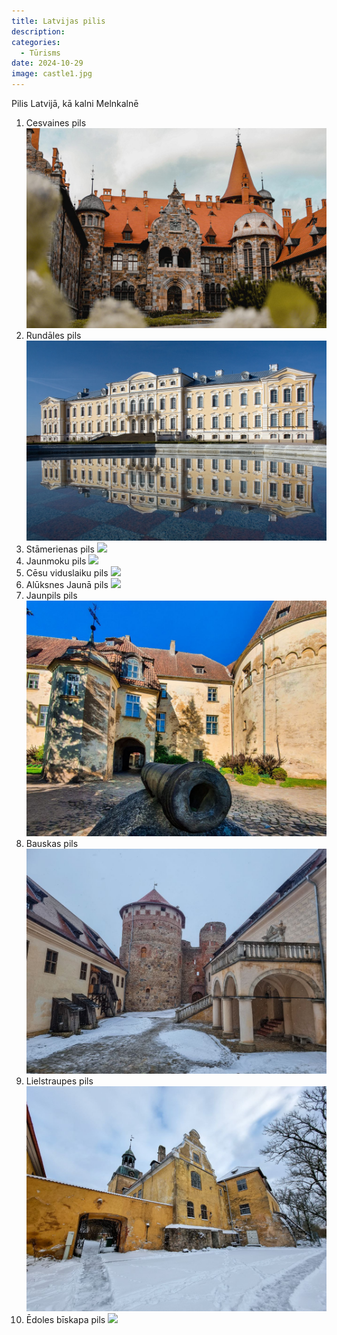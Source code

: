 ```yaml
---
title: Latvijas pilis
description: 
categories:
  - Tūrisms
date: 2024-10-29
image: castle1.jpg
---
```

Pilis Latvijā, kā kalni Melnkalnē

1. Cesvaines pils
![](images/cevains.png)
2. Rundāles pils
![](images/Rundāles.png)
3. Stāmerienas pils
![](images/Stāmerienas.png)
4. Jaunmoku pils
![](images/Jaunmoku.png)
5. Cēsu viduslaiku pils
![](images/Cēsu.png)
6. Alūksnes Jaunā pils
![](images/Alūksnes.png)
7. Jaunpils pils
![](images/Jaunpils.png)
8. Bauskas pils
![](images/Bauskas.png)
9. Lielstraupes pils
![](images/Lielstraupes.png)
10. Ēdoles bīskapa pils
![](images/Ēdoles.png)